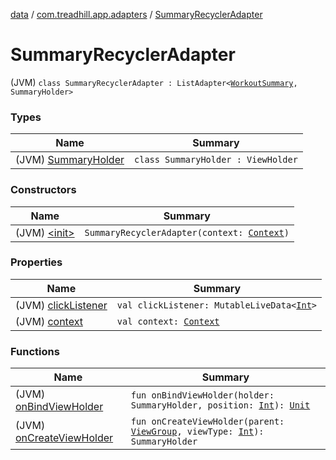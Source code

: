 [data](../../index.md) / [com.treadhill.app.adapters](../index.md) / [SummaryRecyclerAdapter](./index.md)

# SummaryRecyclerAdapter

(JVM) `class SummaryRecyclerAdapter : ListAdapter<`[`WorkoutSummary`](../../com.treadhill.app.data-types/-workout-summary/index.md)`, SummaryHolder>`

### Types

| Name | Summary |
|---|---|
| (JVM) [SummaryHolder](-summary-holder/index.md) | `class SummaryHolder : ViewHolder` |

### Constructors

| Name | Summary |
|---|---|
| (JVM) [&lt;init&gt;](-init-.md) | `SummaryRecyclerAdapter(context: `[`Context`](https://developer.android.com/reference/android/content/Context.html)`)` |

### Properties

| Name | Summary |
|---|---|
| (JVM) [clickListener](click-listener.md) | `val clickListener: MutableLiveData<`[`Int`](https://kotlinlang.org/api/latest/jvm/stdlib/kotlin/-int/index.html)`>` |
| (JVM) [context](context.md) | `val context: `[`Context`](https://developer.android.com/reference/android/content/Context.html) |

### Functions

| Name | Summary |
|---|---|
| (JVM) [onBindViewHolder](on-bind-view-holder.md) | `fun onBindViewHolder(holder: SummaryHolder, position: `[`Int`](https://kotlinlang.org/api/latest/jvm/stdlib/kotlin/-int/index.html)`): `[`Unit`](https://kotlinlang.org/api/latest/jvm/stdlib/kotlin/-unit/index.html) |
| (JVM) [onCreateViewHolder](on-create-view-holder.md) | `fun onCreateViewHolder(parent: `[`ViewGroup`](https://developer.android.com/reference/android/view/ViewGroup.html)`, viewType: `[`Int`](https://kotlinlang.org/api/latest/jvm/stdlib/kotlin/-int/index.html)`): SummaryHolder` |
